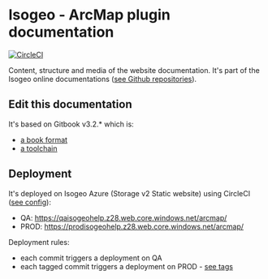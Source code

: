 # Isogeo - ArcMap plugin documentation

[![CircleCI](https://circleci.com/gh/isogeo/doc-plugin-arcmap.svg?style=svg)](https://circleci.com/gh/isogeo/doc-plugin-arcmap)

Content, structure and media of the website documentation. It's part of the Isogeo online documentations ([see Github repositories](https://github.com/search?q=topic%3Adocumentation+org%3Aisogeo&type=Repositories)).

## Edit this documentation

It's based on Gitbook v3.2.* which is:

* [a book format](https://github.com/GitbookIO/gitbook)
* [a toolchain](https://toolchain.gitbook.com/)

## Deployment

It's deployed on Isogeo Azure (Storage v2 Static website) using CircleCI ([see config](https://github.com/isogeo/doc-plugin-arcmap/blob/master/.circleci/config.yml)):

* QA: <https://qaisogeohelp.z28.web.core.windows.net/arcmap/>
* PROD: <https://prodisogeohelp.z28.web.core.windows.net/arcmap/>

Deployment rules:

* each commit triggers a deployment on QA
* each tagged commit triggers a deployment on PROD - [see tags](https://github.com/isogeo/doc-plugin-arcmap/tags)
